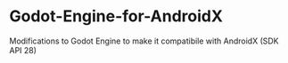 # Godot-Engine-for-AndroidX
Modifications to Godot Engine to make it compatibile with AndroidX (SDK API 28)
